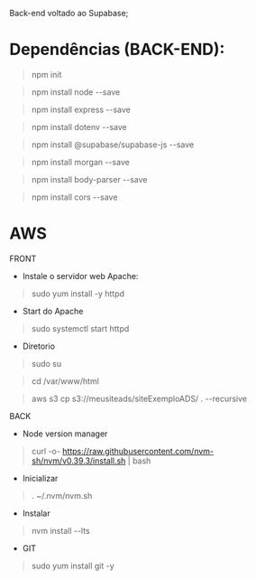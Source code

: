 Back-end voltado ao Supabase;

# Dependências (BACK-END):
> npm init

> npm install node --save

> npm install express --save

> npm install dotenv --save

> npm install @supabase/supabase-js --save

> npm install morgan --save

> npm install body-parser --save

> npm install cors --save

# AWS
FRONT
- Instale o servidor web Apache: 
> sudo yum install -y httpd
- Start do Apache
> sudo systemctl start httpd
- Diretorio
> sudo su

> cd /var/www/html

> aws s3 cp s3://meusiteads/siteExemploADS/ . --recursive

BACK
- Node version manager
> curl -o- https://raw.githubusercontent.com/nvm-sh/nvm/v0.39.3/install.sh | bash
- Inicializar
> . ~/.nvm/nvm.sh
- Instalar
> nvm install --lts
- GIT
> sudo yum install git -y
